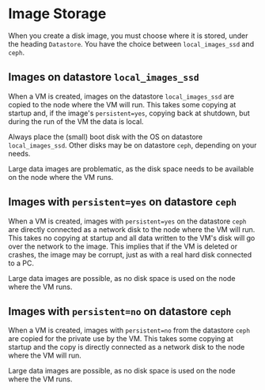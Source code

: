 # Image Storage

When you create a disk image, you must choose where it is stored, under the heading `Datastore`.
You have the choice between `local_images_ssd` and `ceph`.

## Images on datastore `local_images_ssd`

When a VM is created, images on the datastore `local_images_ssd` are copied to the node where the VM will run.
This takes some copying at startup and, if the image's `persistent=yes`, copying back at shutdown, but during the run of the VM the data is local.

Always place the (small) boot disk with the OS on datastore `local_images_ssd`.
Other disks may be on datastore `ceph`, depending on your needs.

Large data images are problematic, as the disk space needs to be available on the node where the VM runs.

## Images with `persistent=yes` on datastore `ceph`

When a VM is created, images with `persistent=yes` on the datastore `ceph` are directly connected as a network disk to the node where the VM will run.
This takes no copying at startup and all data written to the VM's disk will go over the network to the image.
This implies that if the VM is deleted or crashes, the image may be corrupt, just as with a real hard disk connected to a PC.

Large data images are possible, as no disk space is used on the node where the VM runs.

## Images with `persistent=no` on datastore `ceph`

When a VM is created, images with `persistent=no` from the datastore `ceph` are copied for the private use by the VM.
This takes some copying at startup and the copy is directly connected as a network disk to the node where the VM will run.

Large data images are possible, as no disk space is used on the node where the VM runs.